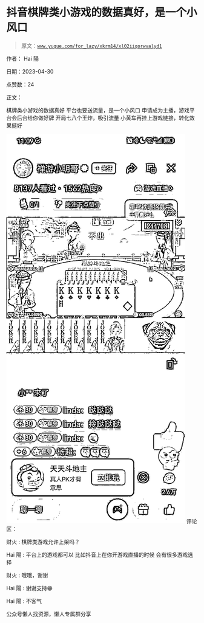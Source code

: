 # 抖音棋牌类小游戏的数据真好，是一个小风口

> 原文：[`www.yuque.com/for_lazy/xkrm14/xl02iiqorwvalyd1`](https://www.yuque.com/for_lazy/xkrm14/xl02iiqorwvalyd1)



作者： Hai 陽



日期：2023-04-30



点赞数：24

<ne-hole id="uf87bcbb2" data-lake-id="uf87bcbb2">

正文：



棋牌类小游戏的数据真好 平台也要送流量，是一个小风口 申请成为主播，游戏平台会后台给你做好牌 开局七八个王炸，吸引流量 小黄车再挂上游戏链接，转化效果挺好



![](img/36cdbd59811dad53b676b95f6cdcf878.png)  <ne-hole id="u3bf00777" data-lake-id="u3bf00777"><ne-p id="ub326efed" data-lake-id="ub326efed">评论区：



财火 : 棋牌类游戏允许上架吗？



Hai 陽 : 平台上的游戏都可以 比如抖音上在你开游戏直播的时候 会有很多游戏选择



财火 : 哦哦，谢谢



Hai 陽 : 谢谢支持😁



Hai 陽 : 不客气

<ne-hole id="uf8c1a85d" data-lake-id="uf8c1a85d">

公众号懒人找资源，懒人专属群分享

</ne-hole></ne-hole></ne-p></ne-hole>